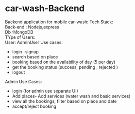 # car-wash-Backend


Backend application for mobile car-wash:
Tech Stack:<br/>
Back-end : Nodejs,express<br>
Db :MongoDB<br>
 TYpe of Users:<br>
 User:
 AdminUser 
 Use cases:<br>
 - login
 -signup
 - search based on place
 - booking based on the availability of day (5 per day)
 - get the booking status (success, pending , rejected )
 - logout
 
 Admin Use Cases:
 - login (for admin use separate UI)
 - Add places- Add services (water wash and basic services)
 - view all the bookings, filter based on place and date
 - accept/reject booking

